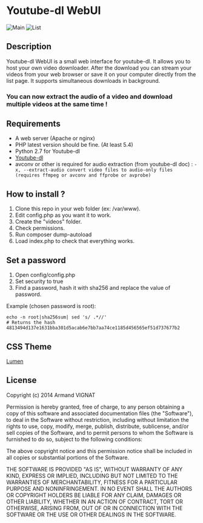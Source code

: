 # Youtube-dl WebUI

![Main](https://github.com/p1rox/Youtube-dl-WebUI/raw/master/img/main.png)
![List](https://github.com/p1rox/Youtube-dl-WebUI/raw/master/img/list.png)

## Description
Youtube-dl WebUI is a small web interface for youtube-dl. It allows you to host your own video downloader. 
After the download you can stream your videos from your web browser or save it on your computer directly from the list page.
It supports simultaneous downloads in background.

### You can now extract the audio of a video and download multiple videos at the same time !

## Requirements
- A web server (Apache or nginx)
- PHP latest version should be fine. (At least 5.4)
- Python 2.7 for Youtube-dl
- [Youtube-dl](https://github.com/rg3/youtube-dl)
- avconv or other is required for audio extraction (from youtube-dl doc) :
`-x, --extract-audio convert video files to audio-only files (requires ffmpeg or avconv and ffprobe or avprobe)`

## How to install ?
1. Clone this repo in your web folder (ex: /var/www).
2. Edit config.php as you want it to work.
3. Create the "videos" folder. 
4. Check permissions.
5. Run composer dump-autoload
6. Load index.php to check that everything works.

## Set a password
1. Open config/config.php
2. Set security to true
3. Find a password, hash it with sha256 and replace the value of password.

Example (chosen password is root):

```
echo -n root|sha256sum| sed 's/ .*//'
# Returns the hash 4813494d137e1631bba301d5acab6e7bb7aa74ce1185d456565ef51d737677b2
```

## CSS Theme
[Lumen](https://bootswatch.com/lumen/)

## License

Copyright (c) 2014 Armand VIGNAT

Permission is hereby granted, free of charge, to any person obtaining a copy
of this software and associated documentation files (the "Software"), to deal
in the Software without restriction, including without limitation the rights
to use, copy, modify, merge, publish, distribute, sublicense, and/or sell
copies of the Software, and to permit persons to whom the Software is
furnished to do so, subject to the following conditions:

The above copyright notice and this permission notice shall be included in all
copies or substantial portions of the Software.

THE SOFTWARE IS PROVIDED "AS IS", WITHOUT WARRANTY OF ANY KIND, EXPRESS OR
IMPLIED, INCLUDING BUT NOT LIMITED TO THE WARRANTIES OF MERCHANTABILITY,
FITNESS FOR A PARTICULAR PURPOSE AND NONINFRINGEMENT. IN NO EVENT SHALL THE
AUTHORS OR COPYRIGHT HOLDERS BE LIABLE FOR ANY CLAIM, DAMAGES OR OTHER
LIABILITY, WHETHER IN AN ACTION OF CONTRACT, TORT OR OTHERWISE, ARISING FROM,
OUT OF OR IN CONNECTION WITH THE SOFTWARE OR THE USE OR OTHER DEALINGS IN THE
SOFTWARE.
